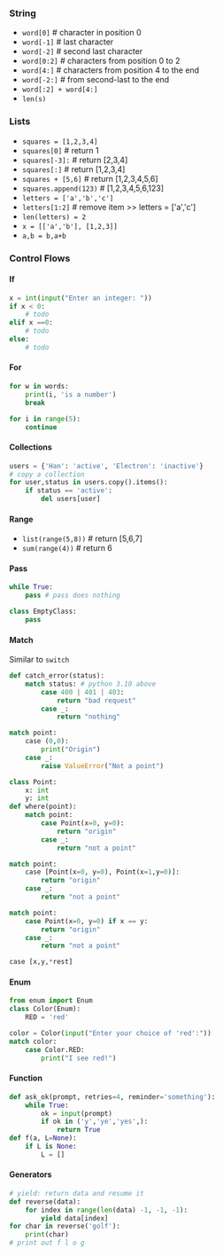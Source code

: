 ### String
- ``word[0]`` # character in position 0
- ``word[-1]`` # last character
- ``word[-2]`` # second last character
- ``word[0:2]`` # characters from position 0 to 2
- ``word[4:]`` # characters from position 4 to the end
- ``word[-2:]`` # from second-last to the end
- ``word[:2] + word[4:]``
- ``len(s)``

### Lists
- ``squares = [1,2,3,4]``
- ``squares[0]`` # return 1
- ``squares[-3]:`` # return [2,3,4]
- ``squares[:]`` # return [1,2,3,4]
- ``squares + [5,6]`` # return [1,2,3,4,5,6]
- ``squares.append(123)`` # [1,2,3,4,5,6,123]
- ``letters = ['a','b','c']``
- ``letters[1:2]`` # remove item >> letters = ['a','c']
- ``len(letters) = 2``
- ``x = [['a','b'], [1,2,3]]``
- ``a,b = b,a+b``

### Control Flows
#### If
```python
x = int(input("Enter an integer: "))
if x < 0:
    # todo
elif x ==0:
    # todo
else:
    # todo
```
#### For
```python
for w in words:
    print(i, 'is a number')
    break
```
```python
for i in range(5):
    continue
```
#### Collections
````python
users = {'Han': 'active', 'Electron': 'inactive'}
# copy a collection
for user,status in users.copy().items():
    if status == 'active':
        del users[user]
````
#### Range
- ``list(range(5,8))`` # return [5,6,7]
- ``sum(range(4))`` # return 6
#### Pass
```python
while True:
    pass # pass does nothing

class EmptyClass:
    pass

``` 
#### Match
Similar to ``switch``
```python
def catch_error(status):
    match status: # python 3.10 above
        case 400 | 401 | 403:
            return "bad request"
        case _:
            return "nothing"

match point:
    case (0,0):
        print("Origin")
    case _:
        raise ValueError("Not a point")

class Point:
    x: int
    y: int
def where(point):
    match point:
        case Point(x=0, y=0):
            return "origin"
        case _:
            return "not a point"

match point:
    case [Point(x=0, y=0), Point(x=1,y=0)]:
        return "origin"
    case _:
        return "not a point"

match point:
    case Point(x=0, y=0) if x == y:
        return "origin"
    case _:
        return "not a point"

case [x,y,*rest]
```
#### Enum
```python
from enum import Enum
class Color(Enum):
    RED = 'red'

color = Color(input("Enter your choice of 'red':"))
match color:
    case Color.RED:
        print("I see red!")
```
#### Function
```python
def ask_ok(prompt, retries=4, reminder='something'):
    while True:
        ok = input(prompt)
        if ok in ('y','ye','yes',):
            return True
def f(a, L=None):
    if L is None:
        L = []
```
#### Generators
```python
# yield: return data and resume it
def reverse(data):
    for index in range(len(data) -1, -1, -1):
        yield data[index]
for char in reverse('golf'):
    print(char)
# print out f l o g
```
